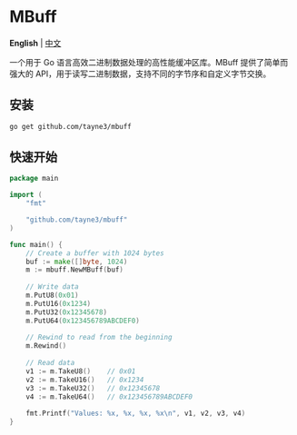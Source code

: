# MBuff

**English** | [中文](README_zh.md)

一个用于 Go 语言高效二进制数据处理的高性能缓冲区库。MBuff 提供了简单而强大的 API，用于读写二进制数据，支持不同的字节序和自定义字节交换。

## 安装

```bash
go get github.com/tayne3/mbuff
```

## 快速开始

```go
package main

import (
    "fmt"

    "github.com/tayne3/mbuff"
)

func main() {
    // Create a buffer with 1024 bytes
    buf := make([]byte, 1024)
    m := mbuff.NewMBuff(buf)
    
    // Write data
    m.PutU8(0x01)
    m.PutU16(0x1234)
    m.PutU32(0x12345678)
    m.PutU64(0x123456789ABCDEF0)
    
    // Rewind to read from the beginning
    m.Rewind()
    
    // Read data
    v1 := m.TakeU8()    // 0x01
    v2 := m.TakeU16()   // 0x1234
    v3 := m.TakeU32()   // 0x12345678
    v4 := m.TakeU64()   // 0x123456789ABCDEF0
    
    fmt.Printf("Values: %x, %x, %x, %x\n", v1, v2, v3, v4)
}
```
